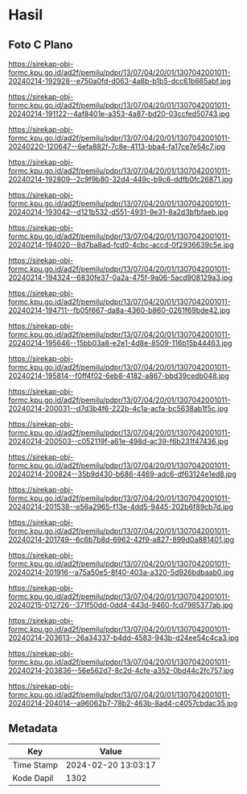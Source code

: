 # Hasil

## Foto C Plano

https://sirekap-obj-formc.kpu.go.id/ad2f/pemilu/pdpr/13/07/04/20/01/1307042001011-20240214-192928--e750a0fd-d063-4a8b-b1b5-dcc61b665abf.jpg

https://sirekap-obj-formc.kpu.go.id/ad2f/pemilu/pdpr/13/07/04/20/01/1307042001011-20240214-191122--4af8401e-a353-4a87-bd20-03ccfed50743.jpg

https://sirekap-obj-formc.kpu.go.id/ad2f/pemilu/pdpr/13/07/04/20/01/1307042001011-20240220-120647--6efa882f-7c8e-4113-bba4-fa17ce7e54c7.jpg

https://sirekap-obj-formc.kpu.go.id/ad2f/pemilu/pdpr/13/07/04/20/01/1307042001011-20240214-192809--2c9f9b80-32d4-449c-b9c6-ddfb0fc26871.jpg

https://sirekap-obj-formc.kpu.go.id/ad2f/pemilu/pdpr/13/07/04/20/01/1307042001011-20240214-193042--d121b532-d551-4931-9e31-8a2d3bfbfaeb.jpg

https://sirekap-obj-formc.kpu.go.id/ad2f/pemilu/pdpr/13/07/04/20/01/1307042001011-20240214-194020--8d7ba8ad-fcd0-4cbc-accd-0f2936639c5e.jpg

https://sirekap-obj-formc.kpu.go.id/ad2f/pemilu/pdpr/13/07/04/20/01/1307042001011-20240214-194324--6830fe37-0a2a-475f-9a06-5acd908129a3.jpg

https://sirekap-obj-formc.kpu.go.id/ad2f/pemilu/pdpr/13/07/04/20/01/1307042001011-20240214-194711--fb05f667-da8a-4360-b860-0261f69bde42.jpg

https://sirekap-obj-formc.kpu.go.id/ad2f/pemilu/pdpr/13/07/04/20/01/1307042001011-20240214-195646--15bb03a8-e2e1-4d8e-8509-116b15b44463.jpg

https://sirekap-obj-formc.kpu.go.id/ad2f/pemilu/pdpr/13/07/04/20/01/1307042001011-20240214-195814--f0ff4f02-6eb8-4182-a867-bbd39cedb048.jpg

https://sirekap-obj-formc.kpu.go.id/ad2f/pemilu/pdpr/13/07/04/20/01/1307042001011-20240214-200031--d7d3b4f6-222b-4c1a-acfa-bc5638ab1f5c.jpg

https://sirekap-obj-formc.kpu.go.id/ad2f/pemilu/pdpr/13/07/04/20/01/1307042001011-20240214-200503--c052119f-a61e-498d-ac39-f6b231f47436.jpg

https://sirekap-obj-formc.kpu.go.id/ad2f/pemilu/pdpr/13/07/04/20/01/1307042001011-20240214-200824--35b9d430-b686-4469-adc6-df63124e1ed8.jpg

https://sirekap-obj-formc.kpu.go.id/ad2f/pemilu/pdpr/13/07/04/20/01/1307042001011-20240214-201538--e56a2965-f13e-4dd5-9445-202b6f89cb7d.jpg

https://sirekap-obj-formc.kpu.go.id/ad2f/pemilu/pdpr/13/07/04/20/01/1307042001011-20240214-201749--6c6b7b8d-6962-42f9-a827-899d0a881401.jpg

https://sirekap-obj-formc.kpu.go.id/ad2f/pemilu/pdpr/13/07/04/20/01/1307042001011-20240214-201916--a75a50e5-8f40-403a-a320-5d926bdbaab0.jpg

https://sirekap-obj-formc.kpu.go.id/ad2f/pemilu/pdpr/13/07/04/20/01/1307042001011-20240215-012726--371f50dd-0dd4-443d-9460-fcd7985377ab.jpg

https://sirekap-obj-formc.kpu.go.id/ad2f/pemilu/pdpr/13/07/04/20/01/1307042001011-20240214-203613--26a34337-b4dd-4583-943b-d24ee54c4ca3.jpg

https://sirekap-obj-formc.kpu.go.id/ad2f/pemilu/pdpr/13/07/04/20/01/1307042001011-20240214-203836--56e562d7-8c2d-4cfe-a352-0bd44c2fc757.jpg

https://sirekap-obj-formc.kpu.go.id/ad2f/pemilu/pdpr/13/07/04/20/01/1307042001011-20240214-204014--a96062b7-78b2-463b-8ad4-c4057cbdac35.jpg


## Metadata

| Key        | Value               |
| ---------- | ------------------- |
| Time Stamp | 2024-02-20 13:03:17 |
| Kode Dapil | 1302                |



